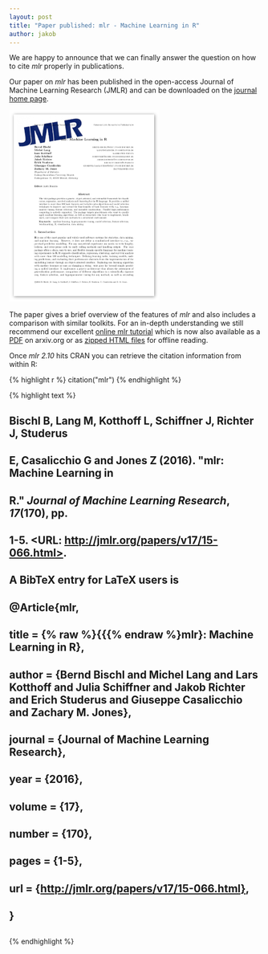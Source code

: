 ```yaml
---
layout: post
title: "Paper published: mlr - Machine Learning in R"
author: jakob
---
```


We are happy to announce that we can finally answer the question on how to cite *mlr* properly in publications.

Our paper on *mlr* has been published in the open-access Journal of Machine Learning Research (JMLR) and can be downloaded on the [journal home page](http://www.jmlr.org/papers/v17/15-066.html).

<!--more-->

[![preview paper](/images/2016-10-20-Paper-published-mlr-Machine-Learning-in-R/paper-first-page.png)](http://www.jmlr.org/papers/v17/15-066.html)

The paper gives a brief overview of the features of *mlr* and also includes a comparison with similar toolkits.
For an in-depth understanding we still recommend our excellent [online mlr tutorial](https://mlr-org.github.io/mlr-tutorial/) which is now also available as a [PDF](https://arxiv.org/abs/1609.06146) on arxiv.org or as [zipped HTML files](https://mlr-org.github.io/mlr-tutorial/devel/mlr_tutorial.zip) for offline reading.

Once *mlr 2.10* hits CRAN you can retrieve the citation information from within R:

{% highlight r %}
citation("mlr")
{% endhighlight %}

{% highlight text %}
## 
##  Bischl B, Lang M, Kotthoff L, Schiffner J, Richter J, Studerus
##  E, Casalicchio G and Jones Z (2016). "mlr: Machine Learning in
##  R." _Journal of Machine Learning Research_, *17*(170), pp.
##  1-5. <URL: http://jmlr.org/papers/v17/15-066.html>.
##  
##  A BibTeX entry for LaTeX users is
##  
##    @Article{mlr,
##      title = {% raw %}{{{% endraw %}mlr}: Machine Learning in R},
##      author = {Bernd Bischl and Michel Lang and Lars Kotthoff and Julia Schiffner and Jakob Richter and Erich Studerus and Giuseppe Casalicchio and Zachary M. Jones},
##      journal = {Journal of Machine Learning Research},
##      year = {2016},
##      volume = {17},
##      number = {170},
##      pages = {1-5},
##      url = {http://jmlr.org/papers/v17/15-066.html},
##    }
## 
{% endhighlight %}

